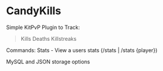 # CandyKills
Simple KitPvP Plugin to Track:
> Kills
> Deaths
> Killstreaks

Commands:
Stats - View a users stats (/stats | /stats {player})

MySQL and JSON storage options
